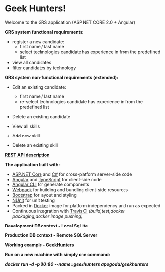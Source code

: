 Geek Hunters!
=============

Welcome to the GRS application (ASP NET CORE 2.0 + Angular)

**GRS system functional requirements:**

*   register a new candidate:
    *   first name / last name
    *   select technologies candidate has experience in from the predefined list
*   view all candidates
*   filter candidates by technology

**GRS system non-functional requirements (extended):**

*   Edit an existing candidate:
    *   first name / last name
    *   re-select technologies candidate has experience in from the predefined list
*   Delete an existing candidate

*   View all skills
*   Add new skill
*   Delete an existing skill

**[REST API description](https://web.postman.co/collections/144825-253de76e-aff9-45de-a5b6-8158627e466d?workspace=b712cd2b-ee40-4828-816c-94d5302d9cfb#introduction)**

**The application built with:**

*   [ASP.NET Core](https://get.asp.net/) and [C#](https://msdn.microsoft.com/en-us/library/67ef8sbd.aspx) for cross-platform server-side code
*   [Angular](https://angular.io/) and [TypeScript](http://www.typescriptlang.org/) for client-side code
*   [Angular CLI](https://cli.angular.io//) for generate components
*   [Webpack](https://webpack.github.io/) for building and bundling client-side resources
*   [Bootstrap](http://getbootstrap.com/) for layout and styling
*   [NUnit](http://nunit.org/) for unit testing
*   Packed in [Docker](https://www.docker.com/) image for platform independency and run as expected
*   Continuous integration with [Travis CI](https://travis-ci.com/) _(build,test,docker packaging,docker image pushing)_

**Development DB context - Local Sql lite**

**Production DB context - Remote SQL Server**

**Working example - [GeekHunters](http://45.76.114.242/)**

**Run on a new machine with simply one command:**

**_docker run -d -p 80:80 --name=geekhunters apogoda/geekhunters_**
